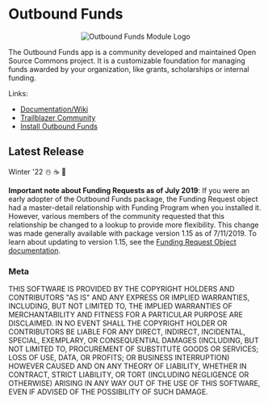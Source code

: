 # Outbound Funds

<p align="center">
  <img src="https://github.com/SalesforceFoundation/OutboundFundsModule/blob/master/images/Outbound%20Funds%20OSC%20Logo%20250x250.png" alt="Outbound Funds Module Logo"/>
</p>

The Outbound Funds app is a community developed and maintained Open Source Commons project. It is a customizable foundation for managing funds awarded by your organization, like grants, scholarships or internal funding.

Links:

-   [Documentation/Wiki](https://github.com/SalesforceFoundation/OutboundFundsModule/wiki)
-   [Trailblazer Community](https://trailhead.salesforce.com/trailblazer-community/groups/0F94S000000kHi0SAE)
-   [Install Outbound Funds](https://install.salesforce.org/products/outbound-funds)

## Latest Release

Winter '22 ☃️ ☕ 🎿

**Important note about Funding Requests as of July 2019**:
If you were an early adopter of the Outbound Funds package, the Funding Request object had a master-detail relationship with Funding Program when you installed it. However, various members of the community requested that this relationship be changed to a lookup to provide more flexibility. This change was made generally available with package version 1.15 as of 7/11/2019. To learn about updating to version 1.15, see the [Funding Request Object documentation](https://github.com/SalesforceFoundation/OutboundFundsModule/wiki/Funding-Request-Object).

### Meta

THIS SOFTWARE IS PROVIDED BY THE COPYRIGHT HOLDERS AND CONTRIBUTORS "AS IS"
AND ANY EXPRESS OR IMPLIED WARRANTIES, INCLUDING, BUT NOT LIMITED TO, THE
IMPLIED WARRANTIES OF MERCHANTABILITY AND FITNESS FOR A PARTICULAR PURPOSE ARE
DISCLAIMED. IN NO EVENT SHALL THE COPYRIGHT HOLDER OR CONTRIBUTORS BE LIABLE
FOR ANY DIRECT, INDIRECT, INCIDENTAL, SPECIAL, EXEMPLARY, OR CONSEQUENTIAL
DAMAGES (INCLUDING, BUT NOT LIMITED TO, PROCUREMENT OF SUBSTITUTE GOODS OR
SERVICES; LOSS OF USE, DATA, OR PROFITS; OR BUSINESS INTERRUPTION) HOWEVER
CAUSED AND ON ANY THEORY OF LIABILITY, WHETHER IN CONTRACT, STRICT LIABILITY,
OR TORT (INCLUDING NEGLIGENCE OR OTHERWISE) ARISING IN ANY WAY OUT OF THE USE
OF THIS SOFTWARE, EVEN IF ADVISED OF THE POSSIBILITY OF SUCH DAMAGE.
